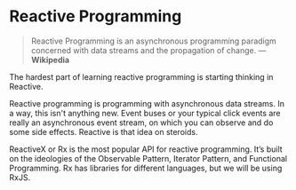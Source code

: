 # Reactive Programming

> Reactive Programming is an asynchronous programming paradigm concerned with data streams and the propagation of change. —  **Wikipedia**

The hardest part of learning reactive programming is starting thinking in Reactive. 

Reactive programming is programming with asynchronous data streams. In a way, this isn't anything new. Event buses or your typical click events are really an asynchronous event stream, on which you can observe and do some side effects. Reactive is that idea on steroids.

ReactiveX or Rx is the most popular API for reactive programming. It’s built on the ideologies of the Observable Pattern, Iterator Pattern, and Functional Programming. Rx has libraries for different languages, but we will be using RxJS.
